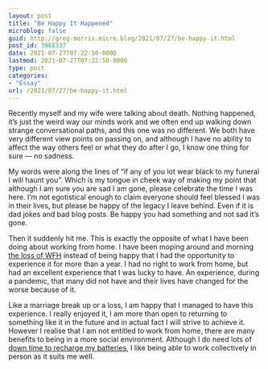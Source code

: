 ```yaml
---
layout: post
title: "Be Happy It Happened"
microblog: false
guid: http://greg-morris.micro.blog/2021/07/27/be-happy-it.html
post_id: 3988337
date: 2021-07-27T07:22:50-0000
lastmod: 2021-07-27T07:22:50-0000
type: post
categories:
- "Essay"
url: /2021/07/27/be-happy-it.html
---
```

<p>Recently myself and my wife were talking about death. Nothing happened, it’s just the weird way our minds work and we often end up walking down strange conversational paths, and this one was no different. We both have very different view points on passing on, and although I have no ability to affect the way others feel or what they do after I go, I know one thing for sure — no sadness.</p><p>My words were along the lines of “if any of you lot wear black to my funeral I will haunt you”. Which is my tongue in cheek way of making my point that although I am sure you are sad I am gone, please celebrate the time I was here. I’m not egotistical enough to claim everyone should feel blessed I was in their lives, but please be happy of the legacy I leave behind. Even if it is dad jokes and bad blog posts. Be happy you had something and not sad it’s gone.</p><p>Then it suddenly hit me. This is exactly the opposite of what I have been doing about working from home. I have been moping around and morning <a href="/2021/06/20/work-and-home.html">the loss of WFH</a> instead of being happy that I had the opportunity to experience it for more than a year. I had no right to work from home, but had an excellent experience that I was lucky to have. An experience, during a pandemic, that many did not have and their lives have changed for the worse because of it.</p><p>Like a marriage break up or a loss, I am happy that I managed to have this experience. I really enjoyed it, I am more than open to returning to something like it in the future and in actual fact I will strive to achieve it. However I realise that I am not entitled to work from home, there are many benefits to being in a more social environment. Although I do need lots of <a href="/2018/11/13/im-an-outgoing.html">down time to recharge my batteries</a>, I like being able to work collectively in person as it suits me well.</p>
